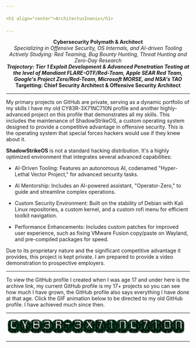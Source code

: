 ```yaml
---

<h1 align="center">ArchitectusInanis</h1>

---
```


<p align="center">
  <strong>Cybersecurity Polymath & Architect</strong><br>
  <em>Specializing in Offensive Security, OS Internals, and AI-driven Tooling</em><br>
  <em>Actively Studying: Red Teaming, Bug Bounty Hunting, Threat Hunting and Zero-Day Research</em><br>
  <strong><em>Trajectory: Tier 1 Exploit Development & Advanced Penetration Testing at the level of Mandiant FLARE-OTF/Red-Team, Apple SEAR Red Team, Google's Project Zero/Red-Team, Microsoft MORSE, and NSA's TAO</em></strong><br>
  <strong>Targetting: Chief Security Architect & Offensive Security Architect</strong>
</p>

---

My primary projects on GitHub are private, serving as a dynamic portfolio of my skills I have my old CY83R-3X71NC710N profile and another highly-advanced project on this profile that demonstrates all my skills. This includes the maintenance of ShadowStrikeOS, a custom operating system designed to provide a competitive advantage in offensive security. This is the operating system that special forces hackers would use if they knew about it.

**ShadowStrikeOS** is not a standard hacking distribution. It's a highly optimized environment that integrates several advanced capabilities:

* AI-Driven Tooling: Features an autonomous AI, codenamed "Hyper-Lethal Vector Project," for advanced security tasks.

* AI Mentorship: Includes an AI-powered assistant, "Operator-Zero," to guide and streamline complex operations.

* Custom Security Environment: Built on the stability of Debian with Kali Linux repositories, a custom kernel, and a custom rofi menu for efficient toolkit navigation.

* Performance Enhancements: Includes custom patches for improved user experience, such as fixing VMware Fusion copy/paste on Wayland, and pre-compiled packages for speed.

Due to its proprietary nature and the significant competitive advantage it provides, this project is kept private. I am prepared to provide a video demonstration to prospective employers.

---

To view the GitHub profile I created when I was age 17 and under here is the archive link, my current GitHub profile is my 17+ projects so you can see how much I have grown, the GitHub profile also says everything I have done at that age. Click the GIF animation below to be directed to my old GitHub profile. I have achieved much since then.

---

<p align="center">
  <a href="https://github.com/CY83R-3X71NC710N" target="_blank" rel="noopener noreferrer">
    <img src="cy83r-3x71nc710n-text.gif" alt="CY83R-3X71NC710N Archive">
  </a>
</p>

---
